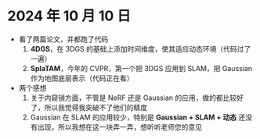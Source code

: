 # 2024 年 10 月 10 日

- 看了两篇论文，并都跑了代码
	1. **4DGS**，在 3DGS 的基础上添加时间维度，使其适应动态环境（代码过了一遍）
	2. **SplaTAM**，今年的 CVPR，第一个把 3DGS 应用到 SLAM，把 Gaussian 作为地图底层表示（代码正在看）
- 两个感想
	1. 关于内窥镜方面，不管是 NeRF 还是 Gaussian 的应用，做的都比较好了，所以我觉得我突破不了他们的精度
	2. Gaussian 在 SLAM 的应用较少，特别是 **Gaussian + SLAM + 动态** 还没有出现，所以我想在这一块弄一弄，想听听老师您的意见